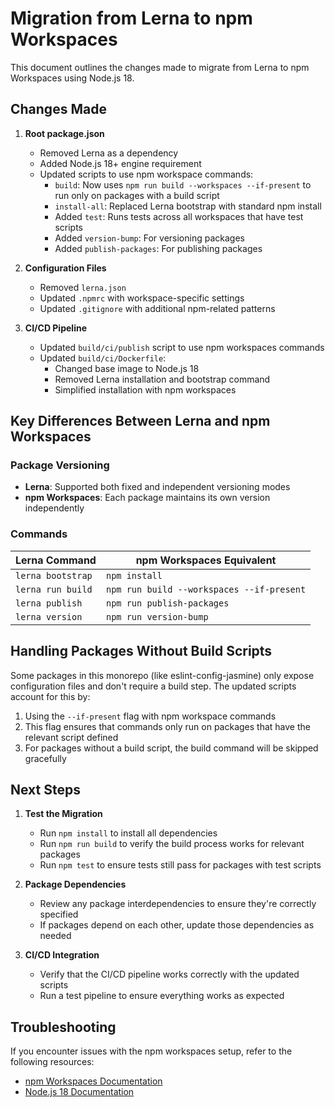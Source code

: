 # Migration from Lerna to npm Workspaces

This document outlines the changes made to migrate from Lerna to npm Workspaces using Node.js 18.

## Changes Made

1. **Root package.json**
   - Removed Lerna as a dependency
   - Added Node.js 18+ engine requirement
   - Updated scripts to use npm workspace commands:
     - `build`: Now uses `npm run build --workspaces --if-present` to run only on packages with a build script
     - `install-all`: Replaced Lerna bootstrap with standard npm install
     - Added `test`: Runs tests across all workspaces that have test scripts
     - Added `version-bump`: For versioning packages
     - Added `publish-packages`: For publishing packages

2. **Configuration Files**
   - Removed `lerna.json`
   - Updated `.npmrc` with workspace-specific settings
   - Updated `.gitignore` with additional npm-related patterns

3. **CI/CD Pipeline**
   - Updated `build/ci/publish` script to use npm workspaces commands
   - Updated `build/ci/Dockerfile`:
     - Changed base image to Node.js 18
     - Removed Lerna installation and bootstrap command
     - Simplified installation with npm workspaces

## Key Differences Between Lerna and npm Workspaces

### Package Versioning

- **Lerna**: Supported both fixed and independent versioning modes
- **npm Workspaces**: Each package maintains its own version independently

### Commands

| Lerna Command | npm Workspaces Equivalent |
|---------------|---------------------------|
| `lerna bootstrap` | `npm install` |
| `lerna run build` | `npm run build --workspaces --if-present` |
| `lerna publish` | `npm run publish-packages` |
| `lerna version` | `npm run version-bump` |

## Handling Packages Without Build Scripts

Some packages in this monorepo (like eslint-config-jasmine) only expose configuration files and don't require a build step. The updated scripts account for this by:

1. Using the `--if-present` flag with npm workspace commands
2. This flag ensures that commands only run on packages that have the relevant script defined
3. For packages without a build script, the build command will be skipped gracefully

## Next Steps

1. **Test the Migration**
   - Run `npm install` to install all dependencies
   - Run `npm run build` to verify the build process works for relevant packages
   - Run `npm test` to ensure tests still pass for packages with test scripts

2. **Package Dependencies**
   - Review any package interdependencies to ensure they're correctly specified
   - If packages depend on each other, update those dependencies as needed

3. **CI/CD Integration**
   - Verify that the CI/CD pipeline works correctly with the updated scripts
   - Run a test pipeline to ensure everything works as expected

## Troubleshooting

If you encounter issues with the npm workspaces setup, refer to the following resources:

- [npm Workspaces Documentation](https://docs.npmjs.com/cli/v7/using-npm/workspaces)
- [Node.js 18 Documentation](https://nodejs.org/docs/latest-v18.x/api/) 